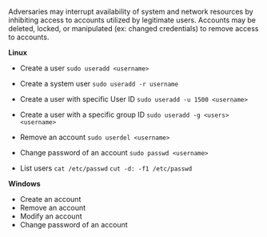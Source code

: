 Adversaries may interrupt availability of system and network resources by inhibiting access to accounts utilized by legitimate users. Accounts may be deleted, locked, or manipulated (ex: changed credentials) to remove access to accounts.

**Linux**
- Create a user `sudo useradd <username>`
- Create a system user `sudo useradd -r username`
- Create a user with specific User ID `sudo useradd -u 1500 <username>`
- Create a user with a specific group ID `sudo useradd -g <users> <username>`
- Remove an account `sudo userdel <username>`
- Change password of an account `sudo passwd <username>`

- List users `cat /etc/passwd`  `cut -d: -f1 /etc/passwd`

**Windows**
- Create an account
- Remove an account
- Modify an account
- Change password of an account
